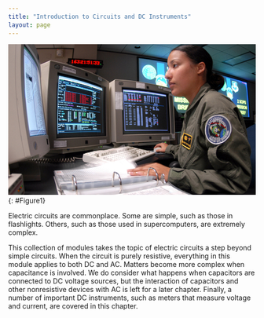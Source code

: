 ```yaml
---
title: "Introduction to Circuits and DC Instruments"
layout: page
---
```


![Photograph of a space systems operator using several computer monitors showing various data.](../resources/Figure_21_00_01.jpg "Electric circuits in a computer allow large amounts of data to be quickly and accurately analyzed. (credit: Airman 1st Class Mike Meares, United States Air Force)")
{: #Figure1}

Electric circuits are commonplace. Some are simple, such as those in
flashlights. Others, such as those used in supercomputers, are extremely
complex.

This collection of modules takes the topic of electric circuits a step beyond
simple circuits. When the circuit is purely resistive, everything in this module
applies to both DC and AC. Matters become more complex when capacitance is
involved. We do consider what happens when capacitors are connected to DC
voltage sources, but the interaction of capacitors and other nonresistive
devices with AC is left for a later chapter. Finally, a number of important DC
instruments, such as meters that measure voltage and current, are covered in
this chapter.
